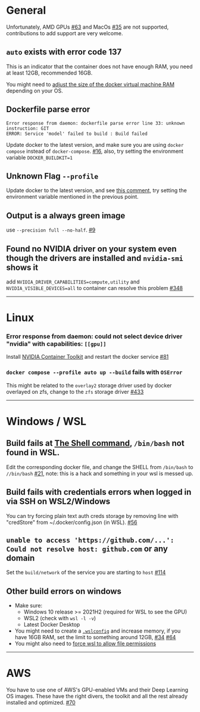 # General

Unfortunately, AMD GPUs [#63](https://github.com/AbdBarho/stable-diffusion-webui-docker/issues/63) and MacOs [#35](https://github.com/AbdBarho/stable-diffusion-webui-docker/issues/35) are not supported, contributions to add support are very welcome.

## `auto` exists with error code 137

This is an indicator that the container does not have enough RAM, you need at least 12GB, recommended 16GB.

You might need to [adjust the size of the docker virtual machine RAM](https://github.com/AbdBarho/stable-diffusion-webui-docker/issues/296#issuecomment-1480318829) depending on your OS.

## Dockerfile parse error
```
Error response from daemon: dockerfile parse error line 33: unknown instruction: GIT
ERROR: Service 'model' failed to build : Build failed
```
Update docker to the latest version, and make sure you are using `docker compose` instead of `docker-compose`. [#16](https://github.com/AbdBarho/stable-diffusion-webui-docker/issues/16), also, try setting the environment variable `DOCKER_BUILDKIT=1`

## Unknown Flag `--profile`

Update docker to the latest version, and see [this comment](https://github.com/AbdBarho/stable-diffusion-webui-docker/issues/165#issuecomment-1296155667), try setting the environment variable mentioned in the previous point.

## Output is a always green image
use `--precision full --no-half`. [#9](https://github.com/AbdBarho/stable-diffusion-webui-docker/issues/9)


## Found no NVIDIA driver on your system even though the drivers are installed and `nvidia-smi` shows it

add `NVIDIA_DRIVER_CAPABILITIES=compute,utility` and `NVIDIA_VISIBLE_DEVICES=all` to container can resolve this problem [#348](https://github.com/AbdBarho/stable-diffusion-webui-docker/issues/348#issuecomment-1449250332)


---

# Linux

### Error response from daemon: could not select device driver "nvidia" with capabilities: `[[gpu]]`

Install [NVIDIA Container Toolkit](https://docs.nvidia.com/datacenter/cloud-native/container-toolkit/latest/install-guide.html) and restart the docker service [#81](https://github.com/AbdBarho/stable-diffusion-webui-docker/issues/81) 


### `docker compose --profile auto up --build` fails with `OSError`

This might be related to the `overlay2` storage driver used by docker overlayed on zfs, change to the `zfs` storage driver [#433](https://github.com/AbdBarho/stable-diffusion-webui-docker/issues/433#issuecomment-1694520689)

---

# Windows / WSL


## Build fails at [The Shell command](https://github.com/AbdBarho/stable-diffusion-webui-docker/blob/5af482ed8c975df6aa0210225ad68b218d4f61da/build/Dockerfile#L11), `/bin/bash` not found in WSL.

Edit the corresponding docker file, and change the SHELL from `/bin/bash` to `//bin/bash` [#21](https://github.com/AbdBarho/stable-diffusion-webui-docker/issues/21), note: this is a hack and something in your wsl is messed up.


## Build fails with credentials errors when logged in via SSH on WSL2/Windows
You can try forcing plain text auth creds storage by removing line with "credStore" from ~/.docker/config.json (in WSL). [#56](https://github.com/AbdBarho/stable-diffusion-webui-docker/issues/56)

## `unable to access 'https://github.com/...': Could not resolve host: github.com` or any domain
Set the `build/network` of the service you are starting to `host` [#114](https://github.com/AbdBarho/stable-diffusion-webui-docker/issues/114#issue-1393683083)

## Other build errors on windows
* Make sure:
   * Windows 10 release >= 2021H2 (required for WSL to see the GPU)
   * WSL2 (check with `wsl -l -v`)
   * Latest Docker Desktop
* You might need to create a [`.wslconfig`](https://docs.microsoft.com/en-us/windows/wsl/wsl-config#example-wslconfig-file) and increase memory, if you have 16GB RAM, set the limit to something around 12GB, [#34](https://github.com/AbdBarho/stable-diffusion-webui-docker/issues/34) [#64](https://github.com/AbdBarho/stable-diffusion-webui-docker/issues/64)
* You might also need to [force wsl to allow file permissions](https://superuser.com/a/1646556)

---

# AWS

You have to use one of AWS's GPU-enabled VMs and their Deep Learning OS images. These have the right divers, the toolkit and all the rest already installed and optimized. [#70](https://github.com/AbdBarho/stable-diffusion-webui-docker/issues/70)
